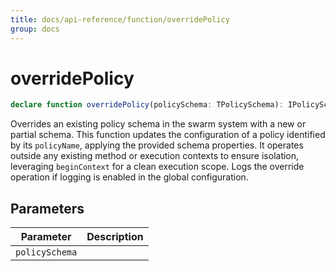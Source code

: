 ```yaml
---
title: docs/api-reference/function/overridePolicy
group: docs
---
```


# overridePolicy

```ts
declare function overridePolicy(policySchema: TPolicySchema): IPolicySchema;
```

Overrides an existing policy schema in the swarm system with a new or partial schema.
This function updates the configuration of a policy identified by its `policyName`, applying the provided schema properties.
It operates outside any existing method or execution contexts to ensure isolation, leveraging `beginContext` for a clean execution scope.
Logs the override operation if logging is enabled in the global configuration.

## Parameters

| Parameter | Description |
|-----------|-------------|
| `policySchema` | |
